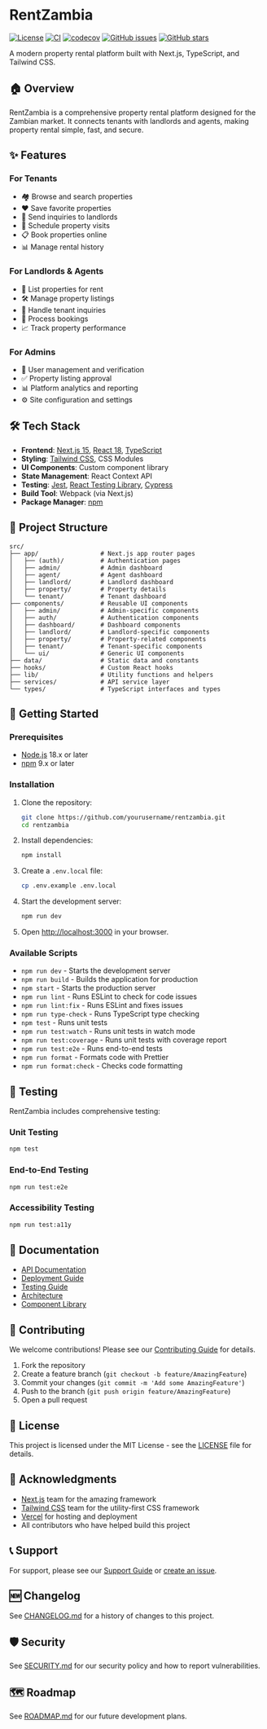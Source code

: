 # RentZambia

[![License](https://img.shields.io/github/license/yourusername/rentzambia)](LICENSE)
[![CI](https://github.com/yourusername/rentzambia/actions/workflows/ci.yml/badge.svg)](https://github.com/yourusername/rentzambia/actions/workflows/ci.yml)
[![codecov](https://codecov.io/gh/yourusername/rentzambia/branch/main/graph/badge.svg)](https://codecov.io/gh/yourusername/rentzambia)
[![GitHub issues](https://img.shields.io/github/issues/yourusername/rentzambia)](https://github.com/yourusername/rentzambia/issues)
[![GitHub stars](https://img.shields.io/github/stars/yourusername/rentzambia)](https://github.com/yourusername/rentzambia/stargazers)

A modern property rental platform built with Next.js, TypeScript, and Tailwind CSS.

## 🏠 Overview

RentZambia is a comprehensive property rental platform designed for the Zambian market. It connects tenants with landlords and agents, making property rental simple, fast, and secure.

## ✨ Features

### For Tenants

- 🏘️ Browse and search properties
- ❤️ Save favorite properties
- 📨 Send inquiries to landlords
- 📅 Schedule property visits
- 📋 Book properties online
- 📊 Manage rental history

### For Landlords & Agents

- 📝 List properties for rent
- 🛠️ Manage property listings
- 📩 Handle tenant inquiries
- 📆 Process bookings
- 📈 Track property performance

### For Admins

- 👥 User management and verification
- ✅ Property listing approval
- 📊 Platform analytics and reporting
- ⚙️ Site configuration and settings

## 🛠️ Tech Stack

- **Frontend**: [Next.js 15](https://nextjs.org/), [React 18](https://reactjs.org/), [TypeScript](https://www.typescriptlang.org/)
- **Styling**: [Tailwind CSS](https://tailwindcss.com/), CSS Modules
- **UI Components**: Custom component library
- **State Management**: React Context API
- **Testing**: [Jest](https://jestjs.io/), [React Testing Library](https://testing-library.com/), [Cypress](https://www.cypress.io/)
- **Build Tool**: Webpack (via Next.js)
- **Package Manager**: [npm](https://www.npmjs.com/)

## 📁 Project Structure

```
src/
├── app/                 # Next.js app router pages
│   ├── (auth)/          # Authentication pages
│   ├── admin/           # Admin dashboard
│   ├── agent/           # Agent dashboard
│   ├── landlord/        # Landlord dashboard
│   ├── property/        # Property details
│   └── tenant/          # Tenant dashboard
├── components/          # Reusable UI components
│   ├── admin/           # Admin-specific components
│   ├── auth/            # Authentication components
│   ├── dashboard/       # Dashboard components
│   ├── landlord/        # Landlord-specific components
│   ├── property/        # Property-related components
│   ├── tenant/          # Tenant-specific components
│   └── ui/              # Generic UI components
├── data/                # Static data and constants
├── hooks/               # Custom React hooks
├── lib/                 # Utility functions and helpers
├── services/            # API service layer
└── types/               # TypeScript interfaces and types
```

## 🚀 Getting Started

### Prerequisites

- [Node.js](https://nodejs.org/) 18.x or later
- [npm](https://www.npmjs.com/) 9.x or later

### Installation

1. Clone the repository:

   ```bash
   git clone https://github.com/yourusername/rentzambia.git
   cd rentzambia
   ```

2. Install dependencies:

   ```bash
   npm install
   ```

3. Create a `.env.local` file:

   ```bash
   cp .env.example .env.local
   ```

4. Start the development server:

   ```bash
   npm run dev
   ```

5. Open [http://localhost:3000](http://localhost:3000) in your browser.

### Available Scripts

- `npm run dev` - Starts the development server
- `npm run build` - Builds the application for production
- `npm start` - Starts the production server
- `npm run lint` - Runs ESLint to check for code issues
- `npm run lint:fix` - Runs ESLint and fixes issues
- `npm run type-check` - Runs TypeScript type checking
- `npm test` - Runs unit tests
- `npm run test:watch` - Runs unit tests in watch mode
- `npm run test:coverage` - Runs unit tests with coverage report
- `npm run test:e2e` - Runs end-to-end tests
- `npm run format` - Formats code with Prettier
- `npm run format:check` - Checks code formatting

## 🧪 Testing

RentZambia includes comprehensive testing:

### Unit Testing

```bash
npm test
```

### End-to-End Testing

```bash
npm run test:e2e
```

### Accessibility Testing

```bash
npm run test:a11y
```

## 📖 Documentation

- [API Documentation](docs/api.md)
- [Deployment Guide](docs/deployment.md)
- [Testing Guide](docs/testing.md)
- [Architecture](docs/architecture.md)
- [Component Library](docs/components.md)

## 🤝 Contributing

We welcome contributions! Please see our [Contributing Guide](CONTRIBUTING.md) for details.

1. Fork the repository
2. Create a feature branch (`git checkout -b feature/AmazingFeature`)
3. Commit your changes (`git commit -m 'Add some AmazingFeature'`)
4. Push to the branch (`git push origin feature/AmazingFeature`)
5. Open a pull request

## 📜 License

This project is licensed under the MIT License - see the [LICENSE](LICENSE) file for details.

## 🙏 Acknowledgments

- [Next.js](https://nextjs.org/) team for the amazing framework
- [Tailwind CSS](https://tailwindcss.com/) team for the utility-first CSS framework
- [Vercel](https://vercel.com/) for hosting and deployment
- All contributors who have helped build this project

## 📞 Support

For support, please see our [Support Guide](SUPPORT.md) or [create an issue](https://github.com/yourusername/rentzambia/issues/new/choose).

## 🆕 Changelog

See [CHANGELOG.md](CHANGELOG.md) for a history of changes to this project.

## 🛡️ Security

See [SECURITY.md](SECURITY.md) for our security policy and how to report vulnerabilities.

## 🗺️ Roadmap

See [ROADMAP.md](ROADMAP.md) for our future development plans.
